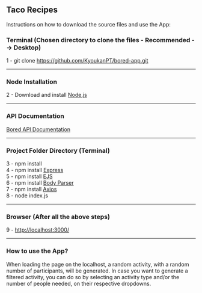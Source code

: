 <h2>Taco Recipes</h2>

<p>Instructions on how to download the source files and use the App: </p>

<h3>Terminal (Chosen directory to clone the files - Recommended --> Desktop)</h3>

1 - git clone https://github.com/KyoukanPT/bored-app.git

<hr>

<h3>Node Installation</h3>
 
 2 - Download and install <a href="https://nodejs.org/en/download"> Node.js </a> <br> 

<hr>

<h3>API Documentation</h3>
<a href="https://bored-api.appbrewery.com/"> Bored API Documentation </a> <br>
<hr>

<h3>Project Folder Directory (Terminal)</h3>
3 - npm install <br>
4 - npm install <a href="https://expressjs.com/en/starter/installing.html"> Express </a> <br>
5 - npm install <a href="https://ejs.co/"> EJS </a> <br>
6 - npm install <a href="https://www.npmjs.com/package/body-parser">Body Parser </a> <br>
7 - npm install <a href="https://axios-http.com/docs/intro">Axios </a> <br>
8 - node index.js <br>

<hr>

<h3>Browser (After all the above steps)</h3>
9 - <a href="http://localhost:3000/">http://localhost:3000/</a>

<hr>

<h3>How to use the App?</h3>
<p>When loading the page on the localhost, a random activity, with a random number of participants, will be generated. In case you want to generate a filtered activity, you can do so by selecting an activity type and/or the number of people needed, on their respective dropdowns.</p>
